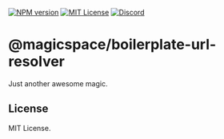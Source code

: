 [![NPM version](https://img.shields.io/npm/v/@magicspace/boilerplate-url-resolver?color=%23cb3837&style=flat-square)](https://www.npmjs.com/package/@magicspace/boilerplate-url-resolver)
[![MIT License](https://img.shields.io/badge/license-MIT-999999?style=flat-square)](./LICENSE)
[![Discord](https://img.shields.io/badge/chat-discord-5662f6?style=flat-square)](https://discord.gg/vanVrDwSkS)

# @magicspace/boilerplate-url-resolver

Just another awesome magic.

## License

MIT License.
